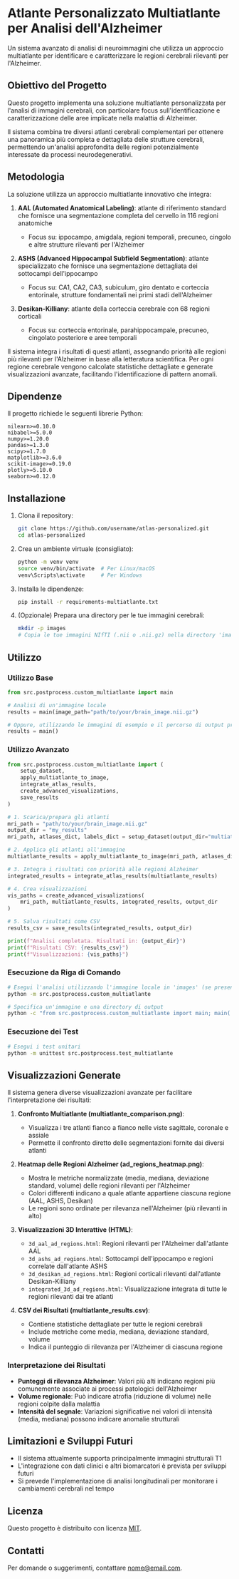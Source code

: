 # Atlante Personalizzato Multiatlante per Analisi dell'Alzheimer

Un sistema avanzato di analisi di neuroimmagini che utilizza un approccio multiatlante per identificare e caratterizzare le regioni cerebrali rilevanti per l'Alzheimer.


## Obiettivo del Progetto

Questo progetto implementa una soluzione multiatlante personalizzata per l'analisi di immagini cerebrali, con particolare focus sull'identificazione e caratterizzazione delle aree implicate nella malattia di Alzheimer. 

Il sistema combina tre diversi atlanti cerebrali complementari per ottenere una panoramica più completa e dettagliata delle strutture cerebrali, permettendo un'analisi approfondita delle regioni potenzialmente interessate da processi neurodegenerativi.

## Metodologia

La soluzione utilizza un approccio multiatlante innovativo che integra:

1. **AAL (Automated Anatomical Labeling)**: atlante di riferimento standard che fornisce una segmentazione completa del cervello in 116 regioni anatomiche
   - Focus su: ippocampo, amigdala, regioni temporali, precuneo, cingolo e altre strutture rilevanti per l'Alzheimer

2. **ASHS (Advanced Hippocampal Subfield Segmentation)**: atlante specializzato che fornisce una segmentazione dettagliata dei sottocampi dell'ippocampo
   - Focus su: CA1, CA2, CA3, subiculum, giro dentato e corteccia entorinale, strutture fondamentali nei primi stadi dell'Alzheimer

3. **Desikan-Killiany**: atlante della corteccia cerebrale con 68 regioni corticali
   - Focus su: corteccia entorinale, parahippocampale, precuneo, cingolato posteriore e aree temporali

Il sistema integra i risultati di questi atlanti, assegnando priorità alle regioni più rilevanti per l'Alzheimer in base alla letteratura scientifica. Per ogni regione cerebrale vengono calcolate statistiche dettagliate e generate visualizzazioni avanzate, facilitando l'identificazione di pattern anomali.

## Dipendenze

Il progetto richiede le seguenti librerie Python:

```
nilearn>=0.10.0
nibabel>=5.0.0
numpy>=1.20.0
pandas>=1.3.0
scipy>=1.7.0
matplotlib>=3.6.0
scikit-image>=0.19.0
plotly>=5.10.0
seaborn>=0.12.0
```

## Installazione

1. Clona il repository:
   ```bash
   git clone https://github.com/username/atlas-personalized.git
   cd atlas-personalized
   ```

2. Crea un ambiente virtuale (consigliato):
   ```bash
   python -m venv venv
   source venv/bin/activate  # Per Linux/macOS
   venv\Scripts\activate     # Per Windows
   ```

3. Installa le dipendenze:
   ```bash
   pip install -r requirements-multiatlante.txt
   ```

4. (Opzionale) Prepara una directory per le tue immagini cerebrali:
   ```bash
   mkdir -p images
   # Copia le tue immagini NIfTI (.nii o .nii.gz) nella directory 'images'
   ```

## Utilizzo

### Utilizzo Base

```python
from src.postprocess.custom_multiatlante import main

# Analisi di un'immagine locale
results = main(image_path="path/to/your/brain_image.nii.gz")

# Oppure, utilizzando le immagini di esempio e il percorso di output predefinito
results = main()
```

### Utilizzo Avanzato

```python
from src.postprocess.custom_multiatlante import (
    setup_dataset, 
    apply_multiatlante_to_image,
    integrate_atlas_results,
    create_advanced_visualizations,
    save_results
)

# 1. Scarica/prepara gli atlanti
mri_path = "path/to/your/brain_image.nii.gz"
output_dir = "my_results"
mri_path, atlases_dict, labels_dict = setup_dataset(output_dir="multiatlante_data_cache")

# 2. Applica gli atlanti all'immagine
multiatlante_results = apply_multiatlante_to_image(mri_path, atlases_dict, labels_dict)

# 3. Integra i risultati con priorità alle regioni Alzheimer
integrated_results = integrate_atlas_results(multiatlante_results)

# 4. Crea visualizzazioni
vis_paths = create_advanced_visualizations(
    mri_path, multiatlante_results, integrated_results, output_dir
)

# 5. Salva risultati come CSV
results_csv = save_results(integrated_results, output_dir)

print(f"Analisi completata. Risultati in: {output_dir}")
print(f"Risultati CSV: {results_csv}")
print(f"Visualizzazioni: {vis_paths}")
```

### Esecuzione da Riga di Comando

```bash
# Esegui l'analisi utilizzando l'immagine locale in 'images' (se presente)
python -m src.postprocess.custom_multiatlante

# Specifica un'immagine e una directory di output
python -c "from src.postprocess.custom_multiatlante import main; main('path/to/image.nii.gz', 'output_folder')"
```

### Esecuzione dei Test

```bash
# Esegui i test unitari
python -m unittest src.postprocess.test_multiatlante
```

## Visualizzazioni Generate

Il sistema genera diverse visualizzazioni avanzate per facilitare l'interpretazione dei risultati:

1. **Confronto Multiatlante (multiatlante_comparison.png)**:
   - Visualizza i tre atlanti fianco a fianco nelle viste sagittale, coronale e assiale
   - Permette il confronto diretto delle segmentazioni fornite dai diversi atlanti

2. **Heatmap delle Regioni Alzheimer (ad_regions_heatmap.png)**:
   - Mostra le metriche normalizzate (media, mediana, deviazione standard, volume) delle regioni rilevanti per l'Alzheimer
   - Colori differenti indicano a quale atlante appartiene ciascuna regione (AAL, ASHS, Desikan)
   - Le regioni sono ordinate per rilevanza nell'Alzheimer (più rilevanti in alto)

3. **Visualizzazioni 3D Interattive (HTML)**:
   - `3d_aal_ad_regions.html`: Regioni rilevanti per l'Alzheimer dall'atlante AAL
   - `3d_ashs_ad_regions.html`: Sottocampi dell'ippocampo e regioni correlate dall'atlante ASHS
   - `3d_desikan_ad_regions.html`: Regioni corticali rilevanti dall'atlante Desikan-Killiany
   - `integrated_3d_ad_regions.html`: Visualizzazione integrata di tutte le regioni rilevanti dai tre atlanti

4. **CSV dei Risultati (multiatlante_results.csv)**:
   - Contiene statistiche dettagliate per tutte le regioni cerebrali
   - Include metriche come media, mediana, deviazione standard, volume
   - Indica il punteggio di rilevanza per l'Alzheimer di ciascuna regione

### Interpretazione dei Risultati

- **Punteggi di rilevanza Alzheimer**: Valori più alti indicano regioni più comunemente associate ai processi patologici dell'Alzheimer
- **Volume regionale**: Può indicare atrofia (riduzione di volume) nelle regioni colpite dalla malattia
- **Intensità del segnale**: Variazioni significative nei valori di intensità (media, mediana) possono indicare anomalie strutturali

## Limitazioni e Sviluppi Futuri

- Il sistema attualmente supporta principalmente immagini strutturali T1
- L'integrazione con dati clinici e altri biomarcatori è prevista per sviluppi futuri
- Si prevede l'implementazione di analisi longitudinali per monitorare i cambiamenti cerebrali nel tempo

## Licenza

Questo progetto è distribuito con licenza [MIT](LICENSE).

## Contatti

Per domande o suggerimenti, contattare [nome@email.com](mailto:nome@email.com).
